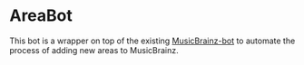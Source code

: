 # AreaBot

This bot is a wrapper on top of the existing [MusicBrainz-bot](https://github.com/metabrainz/musicbrainz-bot/) to automate the process of adding new areas to MusicBrainz.